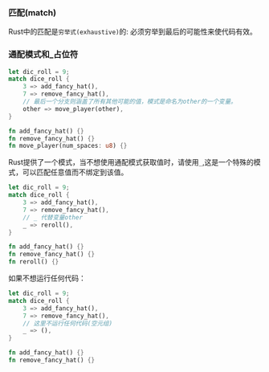 ### 匹配(match)
Rust中的匹配是`穷举式(exhaustive)`的: 必须穷举到最后的可能性来使代码有效。

### 通配模式和_占位符
```Rust
let dic_roll = 9;
match dice_roll {
    3 => add_fancy_hat(),
    7 => remove_fancy_hat(),
    // 最后一个分支则涵盖了所有其他可能的值，模式是命名为other的一个变量。
    other => move_player(other),
}

fn add_fancy_hat() {}
fn remove_fancy_hat() {}
fn move_player(num_spaces: u8) {}
```
Rust提供了一个模式，当不想使用通配模式获取值时，请使用`_`,这是一个特殊的模式，可以匹配任意值而不绑定到该值。
```Rust
let dic_roll = 9;
match dice_roll {
    3 => add_fancy_hat(),
    7 => remove_fancy_hat(),
    // _ 代替变量other
    _ => reroll(),
}

fn add_fancy_hat() {}
fn remove_fancy_hat() {}
fn reroll() {}
```

如果不想运行任何代码：
```Rust
let dic_roll = 9;
match dice_roll {
    3 => add_fancy_hat(),
    7 => remove_fancy_hat(),
    // 这里不运行任何代码(空元组)
    _ => (),
}

fn add_fancy_hat() {}
fn remove_fancy_hat() {}
```